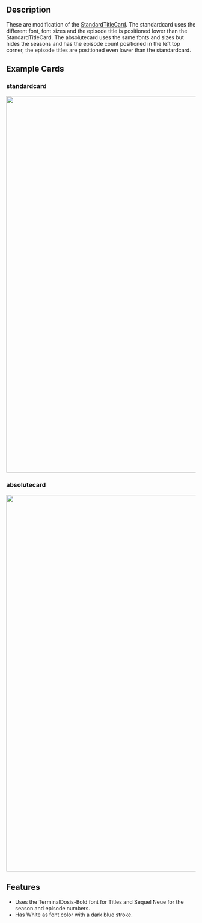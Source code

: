 ## Description

These are modification of the [StandardTitleCard](https://github.com/CollinHeist/TitleCardMaker/wiki/StandardTitleCard). The standardcard uses the different font, font sizes and the episode title is positioned lower than the StandardTitleCard. The absolutecard uses the same fonts and sizes but hides the seasons and has the episode count positioned in the left top corner, the episode titles are positioned even lower than the standardcard.

## Example Cards

### standardcard

<img src="https://github.com/Wdvh/tcm/blob/f769956d584be0436d225dd37902ad3a140b964e/standardcard/standardcardpreview.jpg" width="1000"/>

### absolutecard

<img src="https://github.com/Wdvh/tcm/blob/f769956d584be0436d225dd37902ad3a140b964e/absolutecard/absolutecardpreview.jpg" width="1000"/>

## Features

- Uses the TerminalDosis-Bold font for Titles and Sequel Neue for the season and episode numbers.
- Has White as font color with a dark blue stroke.